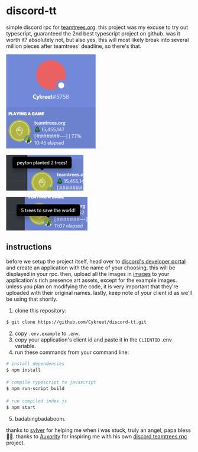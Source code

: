 # discord-tt

simple discord rpc for [teamtrees.org](https://teamtrees.org). this project was my excuse to try out typescript, guaranteed the 2nd best typescript project on github. was it worth it? absolutely not, but also yes, this will most likely break into several million pieces after teamtrees' deadline, so there's that.

![Example-1](/images/example-1.png)

![Example-2](/images/example-2.png)

![Example-3](/images/example-3.png)

## instructions

before we setup the project itself, head over to [discord's developer portal](https://discordapp.com/developers) and create an application with the name of your choosing, this will be displayed in your rpc. then, upload all the images in [images](/images) to your application's rich presence art assets, except for the example images. unless you plan on modifying the code, it is very important that they're uploaded with their original names. lastly, keep note of 
your client id as we'll be using that shortly.

1. clone this repository:
```bash
$ git clone https://github.com/Cykreet/discord-tt.git
```
2. copy `.env.example` to `.env`. 
3. copy your application's client id and paste it in the `CLIENTID` .env variable.
4. run these commands from your command line:
```bash
# install dependencies
$ npm install

# compile typescript to javascript
$ npm run-script build

# run compiled index.js
$ npm start
```
5. badabingbadaboom.

thanks to [sylver](https://github.com/sylv) for helping me when i was stuck, truly an angel, papa bless 🙏🏻.
thanks to [Auxority](https://github.com/Auxority) for inspiring me with his own [discord teamtrees rpc](https://github.com/Auxority/DiscordTeamTrees) project.
